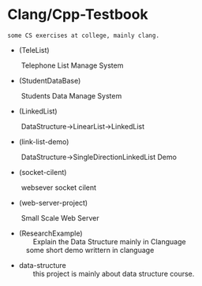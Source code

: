 ﻿# Clang/Cpp-Testbook

	some CS exercises at college, mainly clang.




* (TeleList)  

&ensp;&ensp;&ensp;&ensp;Telephone List Manage System

* (StudentDataBase)  

&ensp;&ensp;&ensp;&ensp;Students Data Manage System

* (LinkedList)  

&ensp;&ensp;&ensp;&ensp;DataStructure->LinearList->LinkedList

* (link-list-demo)  

&ensp;&ensp;&ensp;&ensp;DataStructure->SingleDirectionLinkedList Demo

* (socket-cilent)  

&ensp;&ensp;&ensp;&ensp;websever socket cilent

* (web-server-project)  

&ensp;&ensp;&ensp;&ensp;Small Scale Web Server

* (ResearchExample)  
&ensp;&ensp;&ensp;&ensp;Explain the Data Structure mainly in Clanguage  
&ensp;&ensp;some short demo writtern in clanguage

* data-structure  
&ensp;&ensp;&ensp;&ensp;this project is mainly about data structure course.  

